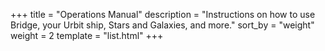+++
title = "Operations Manual"
description = "Instructions on how to use Bridge, your Urbit ship, Stars and Galaxies, and more."
sort_by = "weight"
weight = 2
template = "list.html"
+++